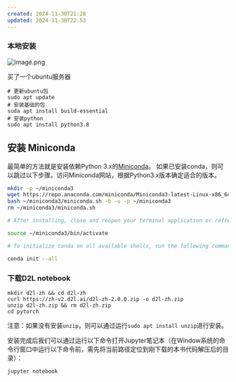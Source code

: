 ```yaml
---
created: 2024-11-30T21:28
updated: 2024-11-30T22:53
---
```


### 本地安装
![image.png](https://gitee.com/zhang-junjie123/picture/raw/master/image/20241130212859.png)

买了一个ubuntu服务器

```
# 更新ubuntu包
sudo apt update
# 安装基础的包
suda apt install build-essential
# 安装python
sudo apt install python3.8
```

## 安装 Miniconda[](https://zh-v2.d2l.ai/chapter_installation/index.html#miniconda "Permalink to this heading")

最简单的方法就是安装依赖Python 3.x的[Miniconda](https://conda.io/en/latest/miniconda.html)。 如果已安装conda，则可以跳过以下步骤。访问Miniconda网站，根据Python3.x版本确定适合的版本。

```sh
mkdir -p ~/miniconda3
wget https://repo.anaconda.com/miniconda/Miniconda3-latest-Linux-x86_64.sh -O ~/miniconda3/miniconda.sh
bash ~/miniconda3/miniconda.sh -b -u -p ~/miniconda3
rm ~/miniconda3/miniconda.sh

# After installing, close and reopen your terminal application or refresh it by running the following command:

source ~/miniconda3/bin/activate

# To initialize conda on all available shells, run the following command:

conda init --all
```


### 下载D2L notebook
```
mkdir d2l-zh && cd d2l-zh
curl https://zh-v2.d2l.ai/d2l-zh-2.0.0.zip -o d2l-zh.zip
unzip d2l-zh.zip && rm d2l-zh.zip
cd pytorch
```

注意：如果没有安装`unzip`，则可以通过运行`sudo apt install unzip`进行安装。

安装完成后我们可以通过运行以下命令打开Jupyter笔记本（在Window系统的命令行窗口中运行以下命令前，需先将当前路径定位到刚下载的本书代码解压后的目录）：
```
jupyter notebook
```

